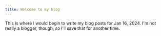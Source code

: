 ```yaml
---
title: Welcome to my blog
---
```


This is where I would begin to write my blog posts for Jan 16, 2024. I'm not really a blogger, though, so I'll save that for another time.

